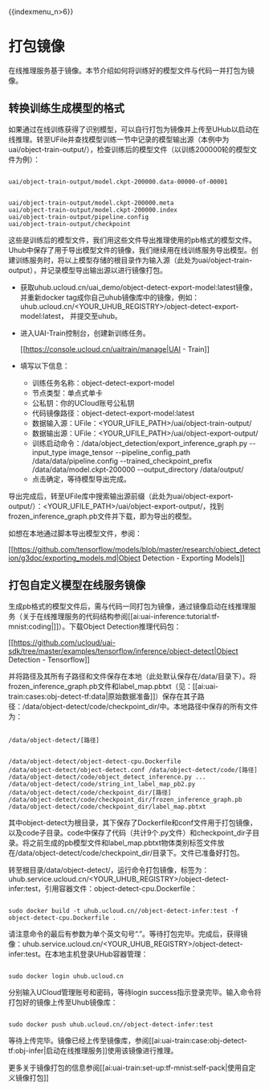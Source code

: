 {{indexmenu_n>6}}

# 打包镜像
在线推理服务基于镜像。本节介绍如何将训练好的模型文件与代码一并打包为镜像。
## 转换训练生成模型的格式
如果通过在线训练获得了识别模型，可以自行打包为镜像并上传至UHub以启动在线推理。转至UFile并查找模型训练一节中记录的模型输出源（本例中为uai/object-train-output/），检查训练后的模型文件（以训练200000轮的模型文件为例）：

<code>
uai/object-train-output/model.ckpt-200000.data-00000-of-00001

uai/object-train-output/model.ckpt-200000.meta
uai/object-train-output/model.ckpt-200000.index
uai/object-train-output/pipeline.config
uai/object-train-output/checkpoint
</code>

这些是训练后的模型文件，我们用这些文件导出推理使用的pb格式的模型文件。Uhub中保存了用于导出模型文件的镜像，我们继续用在线训练服务导出模型。创建训练服务时，将以上模型存储的根目录作为输入源（此处为uai/object-train-output），并记录模型导出输出源以进行镜像打包。

  * 获取uhub.ucloud.cn/uai_demo/object-detect-export-model:latest镜像，并重新docker tag成你自己uhub镜像库中的镜像，例如：uhub.ucloud.cn/<YOUR\_UHUB\_REGISTRY>/object-detect-export-model:latest， 并提交至uhub。
  * 进入UAI-Train控制台，创建新训练任务。

	[[https://console.ucloud.cn/uaitrain/manage|UAI - Train]]

  * 填写以下信息：
    - 训练任务名称：object-detect-export-model
    - 节点类型：单点式单卡
    - 公私钥：你的UCloud账号公私钥
    - 代码镜像路径：object-detect-export-model:latest
    - 数据输入源：UFile：<YOUR\_UFILE\_PATH>/uai/object-train-output/
    - 数据输出源：UFile：<YOUR\_UFILE\_PATH>/uai/object-export-output/
    - 训练启动命令：/data/object\_detection/export\_inference\_graph.py \--input\_type image\_tensor \--pipeline\_config\_path /data/data/pipeline.config \--trained\_checkpoint\_prefix /data/data/model.ckpt-200000 \--output\_directory /data/output/
    - 点击确定，等待模型导出完成。

导出完成后，转至UFile库中搜索输出源前缀（此处为uai/object-export-output/）：<YOUR\_UFILE\_PATH>/uai/object-export-output/，找到frozen\_inference\_graph.pb文件并下载，即为导出的模型。

如想在本地通过脚本导出模型文件，参阅：

[[https://github.com/tensorflow/models/blob/master/research/object_detection/g3doc/exporting_models.md|Object Detection - Exporting Models]]

## 打包自定义模型在线服务镜像

生成pb格式的模型文件后，需与代码一同打包为镜像，通过镜像启动在线推理服务（关于在线推理服务的代码结构参阅[[ai:uai-inference:tutorial:tf-mnist:coding|]]）。下载Object Detection推理代码包：

[[https://github.com/ucloud/uai-sdk/tree/master/examples/tensorflow/inference/object-detect|Object Detection - Tensorflow]]

并将路径及其所有子路径和文件保存在本地（此处默认保存在/data/目录下）。将frozen\_inference\_graph.pb文件和label\_map.pbtxt（见：[[ai:uai-train:cases:obj-detect-tf:data|原始数据准备]]）保存在其子路径：/data/object-detect/code/checkpoint_dir/中。本地路径中保存的所有文件为：

<code>
/data/object-detect/[路径]

/data/object-detect/object-detect-cpu.Dockerfile
/data/object-detect/object-detect.conf
/data/object-detect/code/[路径]
/data/object-detect/code/object_detect_inference.py
...
/data/object-detect/code/string_int_label_map_pb2.py
/data/object-detect/code/checkpoint_dir/[路径]
/data/object-detect/code/checkpoint_dir/frozen_inference_graph.pb
/data/object-detect/code/checkpoint_dir/label_map.pbtxt
</code>

其中object-detect为根目录，其下保存了Dockerfile和conf文件用于打包镜像，以及code子目录。code中保存了代码（共计9个.py文件）和checkpoint\_dir子目录。将之前生成的pb模型文件和label\_map.pbtxt物体类别标签文件放在/data/object-detect/code/checkpoint\_dir/目录下。文件已准备好打包。

转至根目录/data/object-detect/，运行命令打包镜像，标签为：uhub.service.ucloud.cn/<YOUR\_UHUB\_REGISTRY>/object-detect-infer:test，引用容器文件：object-detect-cpu.Dockerfile：

<code>
sudo docker build -t uhub.ucloud.cn/<YOUR_UHUB_REGISTRY>/object-detect-infer:test -f object-detect-cpu.Dockerfile .
</code>

请注意命令的最后有参数为单个英文句号“.”。等待打包完毕。完成后，获得镜像：uhub.service.ucloud.cn/<YOUR\_UHUB\_REGISTRY>/object-detect-infer:test。在本地主机登录UHub容器管理：

<code>
sudo docker login uhub.ucloud.cn
</code>

分别输入UCloud管理账号和密码，等待login success指示登录完毕。输入命令将打包好的镜像上传至Uhub镜像库：

<code>
sudo docker push uhub.ucloud.cn/<YOUR_UHUB_REGISTRY>/object-detect-infer:test
</code>

等待上传完毕。镜像已经上传至镜像库，参阅[[ai:uai-train:case:obj-detect-tf:obj-infer|启动在线推理服务]]使用该镜像进行推理。

更多关于镜像打包的信息参阅[[ai:uai-train:set-up:tf-mnist:self-pack|使用自定义镜像打包]]

